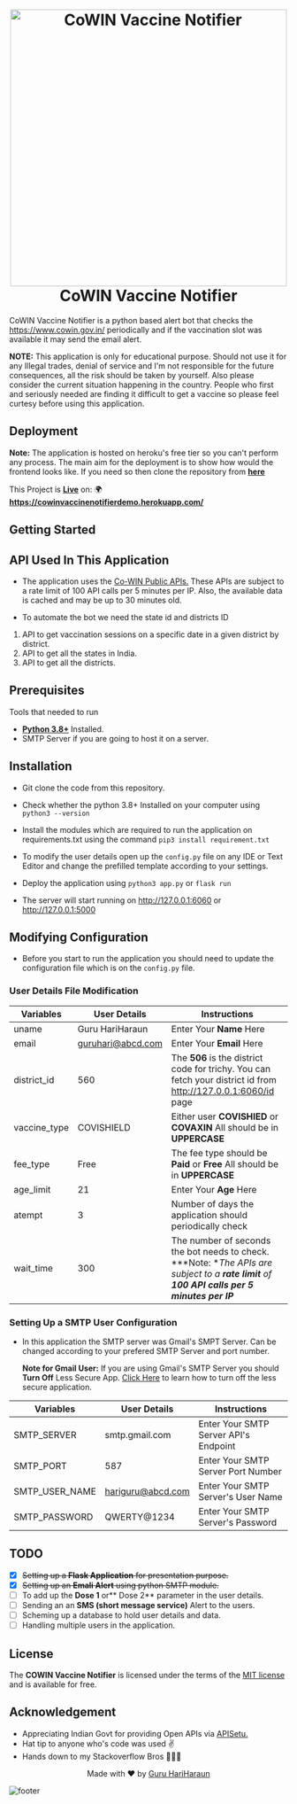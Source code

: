 <h1 align="center">
  <img src="https://ik.imagekit.io/guruhariharaun/github/CoWIN_Vaccine_Notifier/header.png" alt="CoWIN Vaccine Notifier" width ="500"/><br>
CoWIN Vaccine Notifier
</h1>

CoWIN Vaccine Notifier is a python based alert bot that checks the https://www.cowin.gov.in/ periodically and if the vaccination slot was available it may send the email alert.

**NOTE:** This application is only for educational purpose. Should not use it for any Illegal trades, denial of service and I&apos;m not responsible for the future consequences, all the risk should be taken by yourself. Also please consider the current situation happening in the country. People who first and seriously needed are finding it difficult to get a vaccine so please feel curtesy before using this application.

## Deployment
**Note:** The application is hosted on heroku's free tier so you can't perform any process. The main aim for the deployment is to show how would the frontend looks like. If you need so then clone the repository from **[here](https://github.com/guruhariharaun/CoWIN-Vaccine-Notifier/ "here")**

This Project is [**Live**](https://cowinvaccinenotifierdemo.herokuapp.com/ "**Live**") on: 🌍 **https://cowinvaccinenotifierdemo.herokuapp.com/**

## Getting Started
## API Used In This Application
- The application uses the [Co-WIN Public APIs.](https://apisetu.gov.in/public/api/cowin "Co-WIN Public APIs.") These APIs are subject to a rate limit of 100 API calls per 5 minutes per IP. Also, the available data is cached and may be up to 30 minutes old.

- To automate the bot we need the state id and districts ID 

1. API to get vaccination sessions on a specific date in a given district by district.
2. API to get all the states in India.
3. API to get all the districts.

## Prerequisites
Tools that needed to run 
- [**Python 3.8+**](https://www.python.org/downloads/ "**Python 3.8+**") Installed.
- SMTP Server if you are going to host it on a server.

## Installation
- Git clone the code from this repository.

- Check whether the python 3.8+ Installed on your computer using `python3 --version` 

- Install the modules which are required to run the application on requirements.txt using the command `pip3 install requirement.txt`

- To modify the user details open up the `config.py` file on any IDE or Text Editor and change the prefilled template according to your settings.

- Deploy the application using  `python3 app.py` or `flask run`

- The server will start running on http://127.0.0.1:6060 or http://127.0.0.1:5000

## Modifying Configuration
- Before you start to run the application you should need to update the configuration file which is on the `config.py` file.

### User Details File Modification
| Variables | User Details | Instructions |
| ------------ |---------------|-----|
| uname      | Guru HariHaraun | Enter Your **Name** Here |
| email      | guruhari@abcd.com |Enter Your **Email** Here |
| district_id | 560 |The **506** is the district code for trichy. You can fetch your district id from http://127.0.0.1:6060/id page |
| vaccine_type | COVISHIELD | Either user **COVISHIED**  or **COVAXIN** All should be in **UPPERCASE** |
| fee_type | Free | The fee type should be **Paid** or **Free** All should be in **UPPERCASE** |
| age_limit | 21 | Enter Your **Age** Here |
| atempt    | 3   | Number of days the application should periodically check |
| wait_time | 300 |The number of seconds the bot needs to check. ***Note: **The APIs are subject to a **rate limit** of **100 API calls per 5 minutes per IP*** |

### Setting Up a SMTP User Configuration 
- In this application the SMTP server was Gmail&apos;s SMPT Server. Can be changed according to your prefered SMTP Server and port number.

	**Note for Gmail User:** If you are using Gmail&apos;s SMTP Server you should **Turn Off** Less Secure App. [Click Here](https://support.google.com/accounts/answer/6010255#zippy=%2Cif-less-secure-app-access-is-on-for-your-account "Click Here") to learn how to turn off the less secure application.

| Variables | User Details | Instructions |
| ------------ |---------------|-----|
| SMTP_SERVER | smtp.gmail.com  |Enter Your SMTP Server API&apos;s Endpoint |
| SMTP_PORT | 587  |Enter Your SMTP Server Port Number |
| SMTP_USER_NAME | hariguru@abcd.com | Enter Your SMTP Server&apos;s User Name |
| SMTP_PASSWORD | QWERTY@1234 | Enter Your SMTP Server&apos;s Password |

## TODO
- [x] ~~Setting up a **Flask Application** for presentation purpose.~~
- [x] ~~Setting up an **Emali Alert** using python SMTP module.~~
- [ ] To add up the **Dose 1** or** Dose 2** parameter in the user details.
- [ ] Sending an an **SMS (short message service)** Alert to the users.
- [ ] Scheming up a database to hold user details and data.
- [ ] Handling multiple users in the application.

## License
The **COWIN Vaccine Notifier** is licensed under the terms of the [MIT license](https://github.com/guruhariharaun/CoWIN-Vaccine-Notifier/blob/main/LICENSE "MIT license") and is available for free.

## Acknowledgement
- Appreciating Indian Govt for providing Open APIs via [APISetu.](https://apisetu.gov.in/ "APISetu")
- Hat tip to anyone who&apos;s code was used ✌
- Hands down to my Stackoverflow Bros 🙆🏻‍♂️

<p align="center">
  Made with ❤️ by <a href="https://github.com/guruhariharaun">Guru HariHaraun</a>
</p>
<img align="center" src="https://ik.imagekit.io/guruhariharaun/github/CoWIN_Vaccine_Notifier/footer.png" alt="footer" />
